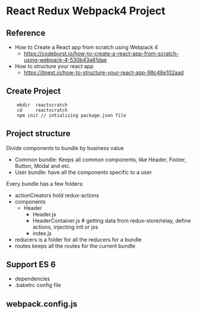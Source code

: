 # React Redux Webpack4 Project

## Reference
- How to Create a React app from scratch using Webpack 4
    - https://codeburst.io/how-to-create-a-react-app-from-scratch-using-webpack-4-530b43a81dae    
- How to structure your react app 
    - https://itnext.io/how-to-structure-your-react-app-98c48e102aad

## Create Project
```
    mkdir  reactscratch
    cd     reactscratch
    npm init // intializing package.json file
```

## Project structure
Divide components to bundle by business value 
- Common bundle: Keeps all common components, like Header, Footer, Button, Modal and etc.
- User bundle: have all the components specific to a user

Every bundle has a few folders:
- actionCreators hold redux-actions
- components
    - Header
        - Header.js
        - HeaderContainer.js # getting data from redux-store/relay, define actions, injecting intl or jss
        - index.js
- reducers is a folder for all the reducers for a bundle
- routes keeps all the routes for the current bundle

## Support ES 6
- dependencies
- .babelrc config file


## webpack.config.js



